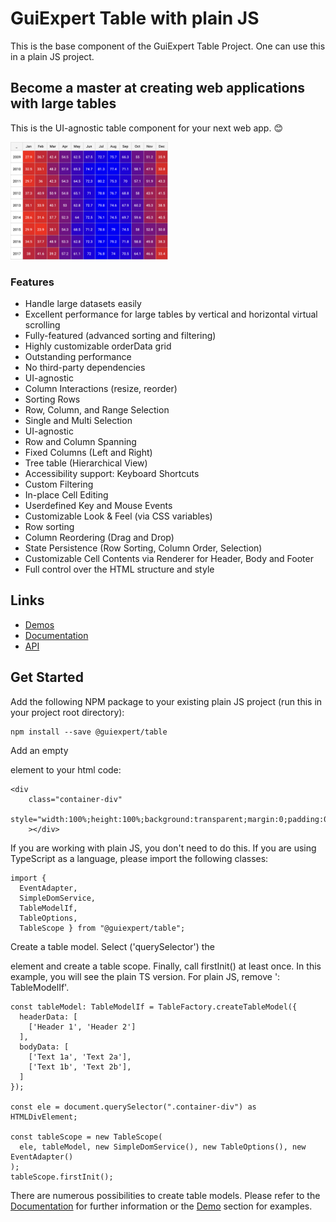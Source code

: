 
# GuiExpert Table with plain JS

This is the base component of the GuiExpert Table Project. One can use this in a plain JS project.

## Become a master at creating web applications with large tables

This is the UI-agnostic table component for your next web app. 😊

<img src="https://raw.githubusercontent.com/guiexperttable/ge-table/main/apps/webpage-guiexpert/src/assets/screens/heatmap.png" width="50%">

### Features
- Handle large datasets easily
- Excellent performance for large tables by vertical and horizontal virtual scrolling
- Fully-featured (advanced sorting and filtering)
- Highly customizable orderData grid
- Outstanding performance
- No third-party dependencies
- UI-agnostic
- Column Interactions (resize, reorder)
- Sorting Rows
- Row, Column, and Range Selection
- Single and Multi Selection
- UI-agnostic
- Row and Column Spanning
- Fixed Columns (Left and Right)
- Tree table (Hierarchical View)
- Accessibility support: Keyboard Shortcuts
- Custom Filtering
- In-place Cell Editing
- Userdefined Key and Mouse Events
- Customizable Look & Feel (via CSS variables)
- Row sorting
- Column Reordering (Drag and Drop)
- State Persistence (Row Sorting, Column Order, Selection)
- Customizable Cell Contents via Renderer for Header, Body and Footer
- Full control over the HTML structure and style


## Links

- [Demos](https://gui.expert/demos)
- [Documentation](https://gui.expert/doc)
- [API](https://gui.expert/api)

## Get Started

Add the following NPM package to your existing plain JS project (run this in your project root directory):

```
npm install --save @guiexpert/table
```

Add an empty <div> element to your html code:

```
<div
    class="container-div"
    style="width:100%;height:100%;background:transparent;margin:0;padding:0;"
    ></div>
```

If you are working with plain JS, you don't need to do this. If you are using TypeScript as a language, please import the following classes:
```
import {
  EventAdapter,
  SimpleDomService,
  TableModelIf,
  TableOptions,
  TableScope } from "@guiexpert/table";
```


Create a table model.
Select ('querySelector') the <div> element and create a table scope.
Finally, call firstInit() at least once.
In this example, you will see the plain TS version. For plain JS, remove ': TableModelIf'.

```
const tableModel: TableModelIf = TableFactory.createTableModel({
  headerData: [
    ['Header 1', 'Header 2']
  ],
  bodyData: [
    ['Text 1a', 'Text 2a'],
    ['Text 1b', 'Text 2b'],
  ]
});  

const ele = document.querySelector(".container-div") as HTMLDivElement;

const tableScope = new TableScope(
  ele, tableModel, new SimpleDomService(), new TableOptions(), new EventAdapter()
);
tableScope.firstInit();
```

There are numerous possibilities to create table models.
Please refer to the [Documentation](https://gui.expert/doc) for further information or the [Demo](https://gui.expert/demos) section for examples.


